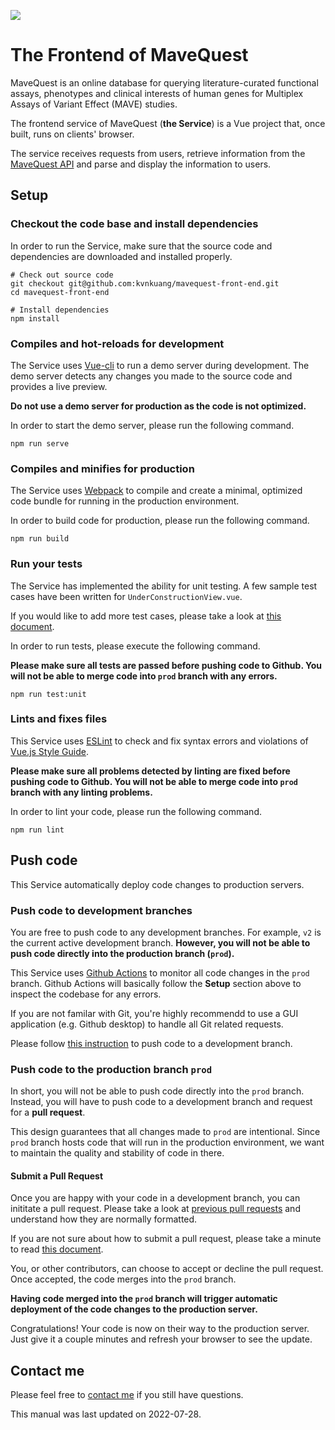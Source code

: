 ![](docs/logo.png)

# The Frontend of MaveQuest

MaveQuest is an online database for querying literature-curated functional
assays, phenotypes and clinical interests of human genes for Multiplex Assays
of Variant Effect (MAVE) studies.

The frontend service of MaveQuest (**the Service**) is a Vue project that, once built, runs
on clients' browser.

The service receives requests from users, retrieve information from the
[MaveQuest API](https://api.mavequest.varianteffect.org) and parse and display
the information to users.

## Setup

### Checkout the code base and install dependencies

In order to run the Service, make sure that the source code and dependencies
are downloaded and installed properly.

```{bash}
# Check out source code
git checkout git@github.com:kvnkuang/mavequest-front-end.git
cd mavequest-front-end

# Install dependencies
npm install
```

### Compiles and hot-reloads for development

The Service uses [Vue-cli](https://cli.vuejs.org/) to run a demo server during
development. The demo server detects any changes you made to the source code
and provides a live preview.

**Do not use a demo server for production as the code is not optimized.**

In order to start the demo server, please run the following command.

```{bash}
npm run serve
```

### Compiles and minifies for production

The Service uses [Webpack](https://webpack.js.org/) to compile and create a
minimal, optimized code bundle for running in the production environment.

In order to build code for production, please run the following command.

```{bash}
npm run build
```

### Run your tests

The Service has implemented the ability for unit testing. A few sample test
cases have been written for `UnderConstructionView.vue`.

If you would like to add more test cases, please take a look at
[this document](https://vue-test-utils.vuejs.org/guides/testing-single-file-components-with-jest.html).

In order to run tests, please execute the following command.

**Please make sure all tests are passed before pushing code to Github.
You will not be able to merge code into `prod` branch with any errors.**

```{bash}
npm run test:unit
```

### Lints and fixes files

This Service uses [ESLint](https://github.com/vuejs/eslint-plugin-vue) to check
and fix syntax errors and violations of
[Vue.js Style Guide](https://vuejs.org/v2/style-guide/).

**Please make sure all problems detected by linting are fixed before pushing
code to Github. You will not be able to merge code into `prod` branch with
any linting problems.**

In order to lint your code, please run the following command.

```
npm run lint
```

## Push code

This Service automatically deploy code changes to production servers.

### Push code to development branches

You are free to push code to any development branches. For example, `v2` is
the current active development branch.
**However, you will not be able to push code directly into the production
branch (`prod`).**

This Service uses [Github Actions](https://github.com/rothlab/mavequest-front-end/actions) to monitor all code changes in the `prod` branch.
Github Actions will basically follow the **Setup** section above to inspect the codebase
for any errors.

If you are not familar with Git, you're highly recommendd to use a GUI
application (e.g. Github desktop) to handle all Git related requests.

Please follow [this instruction](https://help.github.com/en/desktop/contributing-to-projects/committing-and-reviewing-changes-to-your-project) to push code to a development
branch.

### Push code to the production branch `prod`

In short, you will not be able to push code directly into the `prod` branch.
Instead, you will have to push code to a development branch and request for a
**pull request**.

This design guarantees that all changes made to `prod` are intentional. Since `prod` branch hosts code that will run in the production
environment, we want to maintain the quality and stability of code in there.

#### Submit a Pull Request

Once you are happy with your code in a development branch, you can inititate
a pull request. Please take a look at [previous pull requests](https://github.com/kvnkuang/mavequest-front-end/pulls?q=is%3Apr+is%3Aclosed) and understand how they are
normally formatted.

If you are not sure about how to submit a pull request, please take a minute
to read [this document](https://help.github.com/en/articles/about-pull-requests).

You, or other contributors, can choose to accept or decline the pull request.
Once accepted, the code merges into the `prod` branch.

**Having code merged into the `prod` branch will trigger automatic deployment of the code changes to the production server.**

Congratulations! Your code is now on their way to the production server. Just
give it a couple minutes and refresh your browser to see the update.

## Contact me

Please feel free to [contact me](mailto:kvn.kuang@mail.utoronto.ca) if you still
have questions.

This manual was last updated on 2022-07-28.
